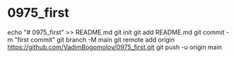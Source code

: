 # 0975_first
echo "# 0975_first" >> README.md
git init
git add README.md
git commit -m "first commit"
git branch -M main
git remote add origin https://github.com/VadimBogomolov/0975_first.git
git push -u origin main
